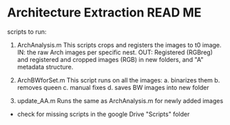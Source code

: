 # Architecture Extraction READ ME

scripts to run:

1) ArchAnalysis.m
This scripts crops and registers the images to t0 image.
IN: the raw Arch images per specific nest.
OUT: Registered (RGBreg) and registered and cropped images (RGB) in new folders, and "A" metadata structure.

2) ArchBWforSet.m
This script runs on all the images:
  a. binarizes them
  b. removes queen
  c. manual fixes
  d. saves BW images into new folder

3) update_AA.m
Runs the same as ArchAnalysis.m for newly added images

* check for missing scripts in the google Drive "Scripts" folder
